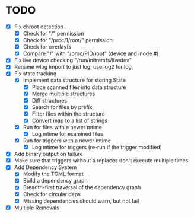 # TODO

- [x] Fix chroot detection
    - [x] Check for "/" permission
    - [x] Check for "/proc/1/root/" permission
    - [x] Check for overlayfs
    - [x] Compare "/" with "/proc/PID/root" (device and inode #)
- [x] Fix live device checking "/run/initramfs/livedev"
- [x] Rename wlog import to just log, use log2 for log
- [x] Fix state tracking
    - [x] Implement data structure for storing State
        - [x] Place scanned files into data structure
        - [x] Merge multiple structures
        - [x] Diff structures
        - [x] Search for files by prefix
        - [x] Filter files within the structure
        - [x] Convert map to a list of strings
    - [x] Run for files with a newer mtime
        - [x] Log mtime for examined files
    - [x] Run for triggers with a newer mtime
        - [x] Log mtime for triggers (re-run if the trigger modified)
- [x] Add binary output on failure
- [x] Make sure that triggers without a replaces don't execute multiple times
- [x] Add Dependency System
    - [x] Modify the TOML format
    - [x] Build a dependency graph
    - [x] Breadth-first traversal of the dependency graph
    - [x] Check for circular deps
    - [x] Missing dependencies should warn, but not fail
- [x] Multiple Removals
